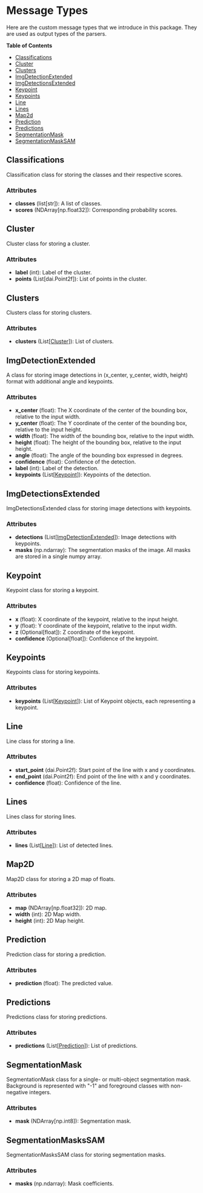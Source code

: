 # Message Types

Here are the custom message types that we introduce in this package. They are used as output types of the parsers.

**Table of Contents**

- [Classifications](#classifications)
- [Cluster](#cluster)
- [Clusters](#clusters)
- [ImgDetectionExtended](#imgdetectionextended)
- [ImgDetectionsExtended](#imgdetectionsextended)
- [Keypoint](#keypoint)
- [Keypoints](#keypoints)
- [Line](#line)
- [Lines](#lines)
- [Map2d](#map2d)
- [Prediction](#prediction)
- [Predictions](#predictions)
- [SegmentationMask](#segmentationmask)
- [SegmentationMaskSAM](#segmentationmaskssam)

## Classifications

Classification class for storing the classes and their respective scores.

### Attributes

- **classes** (list\[str\]): A list of classes.
- **scores** (NDArray\[np.float32\]): Corresponding probability scores.

## Cluster

Cluster class for storing a cluster.

### Attributes

- **label** (int): Label of the cluster.
- **points** (List\[dai.Point2f\]): List of points in the cluster.

## Clusters

Clusters class for storing clusters.

### Attributes

- **clusters** (List\[[Cluster](#cluster)\]): List of clusters.

## ImgDetectionExtended

A class for storing image detections in (x_center, y_center, width, height) format with additional angle and keypoints.

### Attributes

- **x_center** (float): The X coordinate of the center of the bounding box, relative to the input width.
- **y_center** (float): The Y coordinate of the center of the bounding box, relative to the input height.
- **width** (float): The width of the bounding box, relative to the input width.
- **height** (float): The height of the bounding box, relative to the input height.
- **angle** (float): The angle of the bounding box expressed in degrees.
- **confidence** (float): Confidence of the detection.
- **label** (int): Label of the detection.
- **keypoints** (List\[[Keypoint](#keypoint)\]): Keypoints of the detection.

## ImgDetectionsExtended

ImgDetectionsExtended class for storing image detections with keypoints.

### Attributes

- **detections** (List\[[ImgDetectionExtended](#imgdetectionextended)\]): Image detections with keypoints.
- **masks** (np.ndarray): The segmentation masks of the image. All masks are stored in a single numpy array.

## Keypoint

Keypoint class for storing a keypoint.

### Attributes

- **x** (float): X coordinate of the keypoint, relative to the input height.
- **y** (float): Y coordinate of the keypoint, relative to the input width.
- **z** (Optional\[float\]): Z coordinate of the keypoint.
- **confidence** (Optional\[float\]): Confidence of the keypoint.

## Keypoints

Keypoints class for storing keypoints.

### Attributes

- **keypoints** (List\[[Keypoint](#keypoint)\]): List of Keypoint objects, each representing a keypoint.

## Line

Line class for storing a line.

### Attributes

- **start_point** (dai.Point2f): Start point of the line with x and y coordinates.
- **end_point** (dai.Point2f): End point of the line with x and y coordinates.
- **confidence** (float): Confidence of the line.

## Lines

Lines class for storing lines.

### Attributes

- **lines** (List\[[Line](#line)\]): List of detected lines.

## Map2D

Map2D class for storing a 2D map of floats.

### Attributes

- **map** (NDArray\[np.float32\]): 2D map.
- **width** (int): 2D Map width.
- **height** (int): 2D Map height.

## Prediction

Prediction class for storing a prediction.

### Attributes

- **prediction** (float): The predicted value.

## Predictions

Predictions class for storing predictions.

### Attributes

- **predictions** (List\[[Prediction](#prediction)\]): List of predictions.

## SegmentationMask

SegmentationMask class for a single- or multi-object segmentation mask. Background is represented with "-1" and foreground classes with non-negative integers.

### Attributes

- **mask** (NDArray\[np.int8\]): Segmentation mask.

## SegmentationMasksSAM

SegmentationMasksSAM class for storing segmentation masks.

### Attributes

- **masks** (np.ndarray): Mask coefficients.
